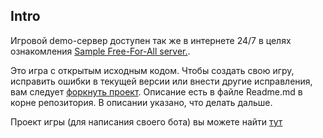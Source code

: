 ## Intro

Игровой demo-сервер доступен так же в интернете 24/7 в целях ознакомления [Sample Free-For-All server.](https://dojorena.io/games/).

Это игра с открытым исходным кодом. Чтобы создать свою игру, исправить ошибки в текущей версии или внести другие исправления, вам следует [форкнуть проект](https://github.com/codenjoyme/codenjoy). Описание есть в файле Readme.md в корне репозитория. В описании указано, что делать дальше.

Проект игры (для написания своего бота) вы можете найти [тут](https://github.com/codenjoyme/codenjoy-clients.git)
